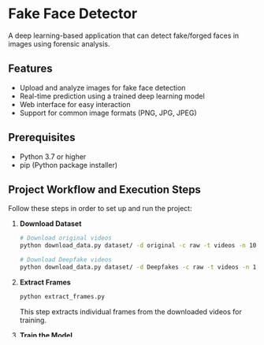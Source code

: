 # Fake Face Detector

A deep learning-based application that can detect fake/forged faces in images using forensic analysis.

## Features

- Upload and analyze images for fake face detection
- Real-time prediction using a trained deep learning model
- Web interface for easy interaction
- Support for common image formats (PNG, JPG, JPEG)

## Prerequisites

- Python 3.7 or higher
- pip (Python package installer)

## Project Workflow and Execution Steps

Follow these steps in order to set up and run the project:

1. **Download Dataset**
   ```bash
   # Download original videos
   python download_data.py dataset/ -d original -c raw -t videos -n 10 --server EU2
   
   # Download Deepfake videos
   python download_data.py dataset/ -d Deepfakes -c raw -t videos -n 10 --server EU2
   ```

2. **Extract Frames**
   ```bash
   python extract_frames.py
   ```
   This step extracts individual frames from the downloaded videos for training.

3. **Train the Model**
   ```bash
   python train_model.py
   ```
   This will train the fake face detection model using the extracted frames.

4. **Install Dependencies**
   ```bash
   pip install -r requirements.txt
   ```
   Install all required Python packages.

5. **Run the Application**
   ```bash
   python app.py
   ```
   This starts the Flask web server.

6. **Access the Application**
   Open your web browser and navigate to:
   ```
   http://localhost:5000
   ```

## Project Structure

```
FakeFaceDetector/
├── app/
│   ├── templates/
│   │   ├── base.html
│   │   ├── index.html
│   │   ├── result.html
│   │   └── about.html
│   ├── static/uploads/     # Stores uploaded images/videos
│   └── routes.py           # Flask routes and model logic
├── models/
│   └── fake_face_detector.h5  # Trained model
├── dataset/
│   ├── real/              # Extracted frames from original videos
│   └── fake/              # Extracted frames from manipulated videos
├── download_data.py
├── extract_frames.py
├── train_model.py
├── requirements.txt
├── app.py
└── README.md
```

### Directory Descriptions

- `app/`: Contains the web application components
  - `templates/`: HTML templates for the web interface
  - `static/uploads/`: Directory for storing user-uploaded files
  - `routes.py`: Contains Flask route definitions and model logic
- `models/`: Stores the trained deep learning model
- `dataset/`: Contains the training data
  - `real/`: Extracted frames from original videos
  - `fake/`: Extracted frames from manipulated videos
- Core Python files:
  - `download_data.py`: Script for downloading dataset (creates temporary video folders)
  - `extract_frames.py`: Extracts frames from videos and cleans up temporary folders
  - `train_model.py`: Trains the detection model
  - `app.py`: Main application entry point
  - `requirements.txt`: Project dependencies

## Usage

1. On the web interface, click the upload button to select an image
2. The application will analyze the image and display the results
3. Results will show whether the face is real or fake

## Model Training Details

The model training process involves:
1. Downloading both original and deepfake videos
2. Extracting frames from these videos
3. Training a deep learning model to distinguish between real and fake faces
4. Saving the trained model for use in the web application

